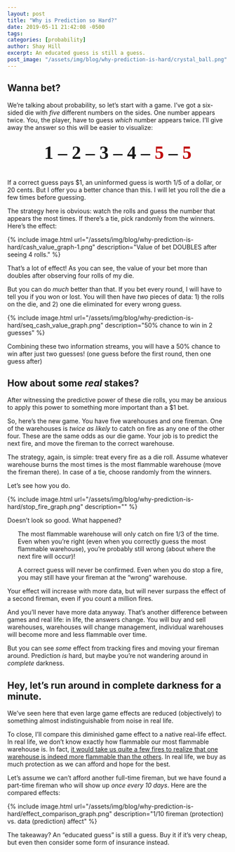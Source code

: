 ```yaml
---
layout: post
title: "Why is Prediction so Hard?"
date: 2019-05-11 21:42:08 -0500
tags:
categories: [probability]
author: Shay Hill
excerpt: An educated guess is still a guess.
post_image: "/assets/img/blog/why-prediction-is-hard/crystal_ball.png"
---
```


<style>
p.huge-numbers {
    font-size: 300%;
    text-align: center;
    font-weight: bold;
    font-family: Georgia,Serif;
    margin-top: 25px;
    margin-bottom: 35px;
}

span.red {
    color: #c00000;
}
</style>

## Wanna bet?
We’re talking about probability, so let’s start with a game. I’ve got a six-sided die with *five* different numbers on the sides. One number appears twice. You, the player, have to guess *which* number appears twice. I’ll give away the answer so this will be easier to visualize:

<p class="huge-numbers">1 – 2 – 3 – 4 – <span class="red">5</span> – <span class="red">5</span></p>

If a correct guess pays $1, an uninformed guess is worth 1/5 of a dollar, or 20 cents. But I offer you a better chance than this. I will let you roll the die a few times before guessing.

The strategy here is obvious: watch the rolls and guess the number that appears the most times. If there’s a tie, pick randomly from the winners. Here’s the effect:

{% include image.html url="/assets/img/blog/why-prediction-is-hard/cash_value_graph-1.png" description="Value of bet DOUBLES after seeing 4 rolls." %}

That’s a lot of effect! As you can see, the value of your bet more than doubles after observing four rolls of my die.

But you can do *much* better than that. If you bet every round, I will have to tell you if you won or lost. You will then have *two* pieces of data: 1) the rolls on the die, and 2) one die eliminated for every wrong guess.

{% include image.html url="/assets/img/blog/why-prediction-is-hard/seq_cash_value_graph.png" description="50% chance to win in 2 guesses" %}

Combining these two information streams, you will have a 50% chance to win after just two guesses! (one guess before the first round, then one guess after)

## How about some *real* stakes?

After witnessing the predictive power of these die rolls, you may be anxious to apply this power to something more important than a $1 bet.

So, here’s the new game. You have five warehouses and one fireman. One of the warehouses is *twice as likely* to catch on fire as any one of the other four. These are the same odds as our die game. Your job is to predict the next fire, and move the fireman to the correct warehouse.

The strategy, again, is simple: treat every fire as a die roll. Assume whatever warehouse burns the most times is the most flammable warehouse (move the fireman there). In case of a tie, choose randomly from the winners.

Let’s see how you do.

{% include image.html url="/assets/img/blog/why-prediction-is-hard/stop_fire_graph.png" description="" %}

Doesn’t look so good. What happened?

<ol class="blog-list">

The most flammable warehouse will only catch on fire 1/3 of the time. Even when you’re right (even when you correctly guess the most flammable warehouse), you’re probably still wrong (about where the next fire will occur)!

A correct guess will never be confirmed. Even when you do stop a fire, you may still have your fireman at the “wrong” warehouse.

</ol>

Your effect will increase with more data, but will never surpass the effect of a second fireman, even if you count a million fires.

And you’ll never have more data anyway. That’s another difference between games and real life: in life, the answers change. You will buy and sell warehouses, warehouses will change management, individual warehouses will become more and less flammable over time.

But you can see *some* effect from tracking fires and moving your fireman around. Prediction *is* hard, but maybe you’re not wandering around in *complete* darkness.

## Hey, let’s run around in complete darkness for a minute.

We’ve seen here that even large game effects are reduced (objectively) to something almost indistinguishable from noise in real life.

To close, I’ll compare this diminished game effect to a native real-life effect. In real life, we don’t know exactly how flammable our most flammable warehouse is. In fact, [it would take us quite a few fires to realize that one warehouse is indeed more flammable than the others](/why-is-inference-so-hard/). In real life, we buy as much protection as we can afford and hope for the best.

Let’s assume we can’t afford another full-time fireman, but we have found a part-time fireman who will show up *once every 10 days*. Here are the compared effects:

{% include image.html url="/assets/img/blog/why-prediction-is-hard/effect_comparison_graph.png" description="1/10 fireman (protection) vs. data (prediction) affect" %}

The takeaway? An “educated guess” is still a guess. Buy it if it’s very cheap, but even then consider some form of insurance instead.

